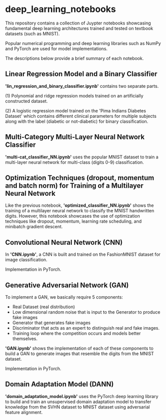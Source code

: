 # deep_learning_notebooks

This repository contains a collection of Juypter notebooks showcasing fundamental deep learning architectures trained and tested on textbook datasets (such as MNIST).

Popular numerical programming and deep learning libraries such as NumPy and PyTorch are used for model implementations.

The descriptions below provide a brief summary of each notebook.

## Linear Regression Model and a Binary Classifier

**'lin_regression_and_binary_classifier.ipynb'** contains two separate parts.

(1) Polynomial and ridge regression models trained on an artificially constructed dataset.

(2) A logistic regression model trained on the 'Pima Indians Diabetes Dataset' which contains different clinical parameters for multiple subjects along with the label (diabetic or not-diabetic) for binary classification.

## Multi-Category Multi-Layer Neural Network Classifier

**'multi-cat_classifier_NN.ipynb'** uses the popular MNIST dataset to train a multi-layer neural network for multi-class (digits 0-9) classification.

## Optimization Techniques (dropout, momentum and batch norm) for Training of a Multilayer Neural Network

Like the previous notebook, **'optimized_classifier_NN.ipynb'** shows the training of a multilayer neural network to classify the MNIST handwritten digits. 
However, this notebook showcases the use of optimization techniques like dropout, momentum, learning rate scheduling, and minibatch gradient descent.

## Convolutional Neural Network (CNN)

In **'CNN.ipynb'**, a CNN is built and trained on the FashionMNIST dataset for image classification. 

Implementation in PyTorch.

## Generative Adversarial Network (GAN)

To implement a GAN, we basically require 5 components:

- Real Dataset (real distribution)
- Low dimensional random noise that is input to the Generator to produce fake images
- Generator that generates fake images
- Discriminator that acts as an expert to distinguish real and fake images.
- Training loop where the competition occurs and models better themselves.

**'GAN.ipynb'** shows the implementation of each of these components to build a GAN to generate images that resemble the digits from the MNIST dataset.

Implementation in PyTorch.

## Domain Adaptation Model (DANN)

**'domain_adaptation_model.ipynb'** uses the PyTorch deep learning library to build and train an unsupervised domain adaptation model to transfer knowledge from the SVHN dataset to MNIST dataset using adversarial feature alignment. 
